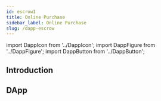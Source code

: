 ```yaml
---
id: escrow1
title: Online Purchase
sidebar_label: Online Purchase
slug: /dapp-escrow
---
```


import DappIcon from '../DappIcon';
import DappFigure from '../DappFigure';
import DappButton from '../DappButton';

<DappFigure img='escrow-screen.png' width='100%'/>

<DappButton url="https://edukera.github.io/completium-dapp-escrow/" txt="open dapp"/>

## Introduction

## DApp